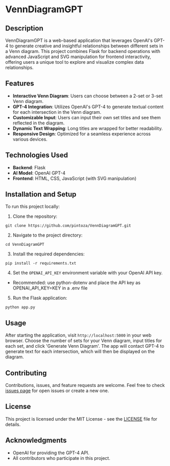 # VennDiagramGPT

## Description
VennDiagramGPT is a web-based application that leverages OpenAI's GPT-4 to generate creative and insightful relationships between different sets in a Venn diagram. This project combines Flask for backend operations with advanced JavaScript and SVG manipulation for frontend interactivity, offering users a unique tool to explore and visualize complex data relationships.

## Features
- **Interactive Venn Diagram**: Users can choose between a 2-set or 3-set Venn diagram.
- **GPT-4 Integration**: Utilizes OpenAI's GPT-4 to generate textual content for each intersection in the Venn diagram.
- **Customizable Input**: Users can input their own set titles and see them reflected in the diagram.
- **Dynamic Text Wrapping**: Long titles are wrapped for better readability.
- **Responsive Design**: Optimized for a seamless experience across various devices.

## Technologies Used
- **Backend**: Flask
- **AI Model**: OpenAI GPT-4
- **Frontend**: HTML, CSS, JavaScript (with SVG manipulation)

## Installation and Setup
To run this project locally:

1. Clone the repository:
```
git clone https://github.com/pintoza/VennDiagramGPT.git
```
2. Navigate to the project directory:
```
cd VennDiagramGPT
```
3. Install the required dependencies:
```
pip install -r requirements.txt
```
4. Set the `OPENAI_API_KEY` environment variable with your OpenAI API key.
  - Recommended: use python-dotenv and place the API key as OPENAI_API_KEY=KEY in a .env file
5. Run the Flask application:
```
python app.py
```

## Usage
After starting the application, visit `http://localhost:5000` in your web browser. Choose the number of sets for your Venn diagram, input titles for each set, and click 'Generate Venn Diagram'. The app will contact GPT-4 to generate text for each intersection, which will then be displayed on the diagram.

## Contributing
Contributions, issues, and feature requests are welcome. Feel free to check [issues page](https://github.com/pintoza/VennDiagramGPT/issues) for open issues or create a new one.

## License
This project is licensed under the MIT License - see the [LICENSE](LICENSE) file for details.

## Acknowledgments
- OpenAI for providing the GPT-4 API.
- All contributors who participate in this project.
